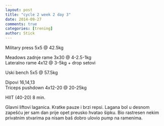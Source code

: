 ```yaml
---
layout: post
title: "cycle 2 week 2 day 3"
date: 2014-09-27
comments: true
categories: [trening]
author: Stick
---
```


Military press 5x5 @ 42.5kg  

Meadows zadnje rame 3x30 @ 4-2.5-1kg  
Lateralno rame 4x12 @ 3-5kg + drop setovi  

Uski bench 5x5 @ 57.5kg  

Dipovi 16,14,13  
Triceps pushdown 4x12-20 @ 20-25kg  

HIIT (40-20) 8 min. 

Glavni liftovi laganica. Kratke pauze i brzi repsi. Lagana bol u desnom zapešću jer sam dan prije opet preusko hvatao šipku. Bio rastresen nekim privatnim stvarima pa nisam baš dobro ulovio pump na ramenima.
